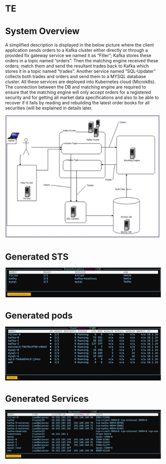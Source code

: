 # TE
# System Overview

A simplified description is displayed in the below picture where the client application sends orders to a Kafka cluster either directly or through a provided fix gateway service we named it as “Filler”; Kafka stores these orders in a topic named “orders”. Then the matching engine received these orders; match them and send the resultant trades back to Kafka which stores it in a topic named “trades”.
Another service named “SQL-Updater” collects both trades and orders and send them to a MYSQL database cluster.
All these services are deployed into Kubernetes cloud (Microk8s).
The connection between the DB and matching engine are required to ensure that the matching engine will only accept orders for a registered security and for getting all market data specifications and also to be able to recover if it fails by reading and rebuilding the latest order books for all securities (will be explained in details later.



![arch](./arch.jpg?raw=true "Arch")

# Generated STS
![arch](./sts.jpg?raw=true "Arch")

# Generated pods

![arch](./pods.jpg?raw=true "Arch")

# Generated Services

![arch](./svc.jpg?raw=true "Arch")
